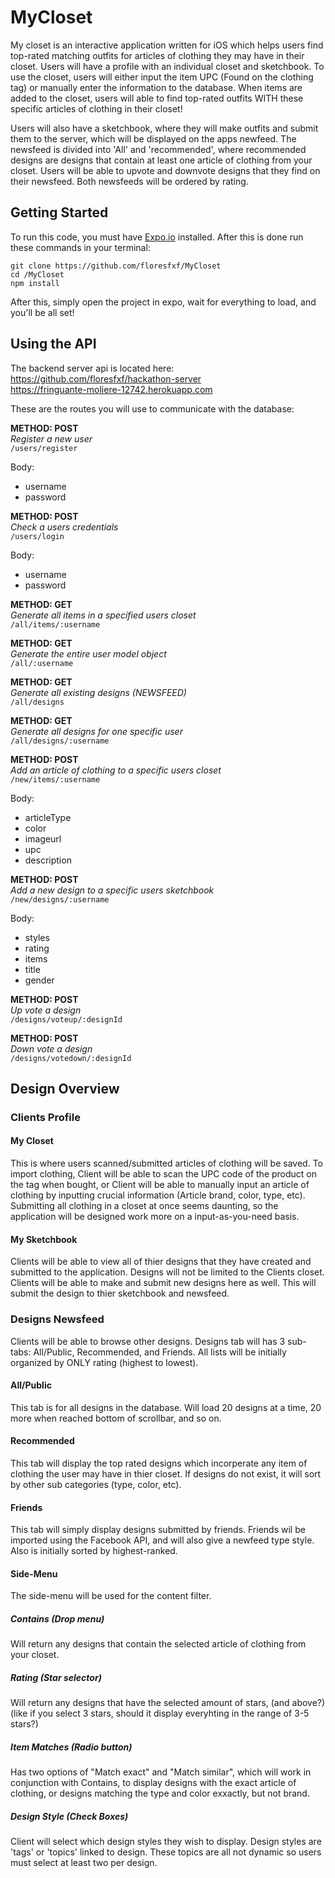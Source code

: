 # MyCloset
My closet is an interactive application written for iOS which helps users find top-rated matching outfits for articles of clothing they may have in their closet. Users will have a profile with an individual closet and sketchbook. To use the closet, users will either input the item UPC (Found on the clothing tag) or manually enter the information to the database. When items are added to the closet, users will able to find top-rated outfits WITH these specific articles of clothing in their closet!

  
Users will also have a sketchbook, where they will make outfits and submit them to the server, which will be displayed on the apps newfeed. The newsfeed is divided into 'All' and 'recommended', where recommended designs are designs that contain at least one article of clothing from your closet. Users will be able to upvote and downvote designs that they find on their newsfeed. Both newsfeeds will be ordered by rating.

## Getting Started
To run this code, you must have [Expo.io](https://expo.io/) installed.
After this is done run these commands in your terminal:
```
git clone https://github.com/floresfxf/MyCloset
cd /MyCloset
npm install
```
After this, simply open the project in expo, wait for everything to load, and you'll be all set!

## Using the API
The backend server api is located here:  
https://github.com/floresfxf/hackathon-server  
https://fringuante-moliere-12742.herokuapp.com

These are the routes you will use to communicate with the database:
  
**METHOD: POST**  
*Register a new user*  
`/users/register`  
  
Body:
 * username
 * password 
  
**METHOD: POST**  
*Check a users credentials*  
`/users/login`    
  
Body:
 * username
 * password 
  
**METHOD: GET**  
*Generate all items in a specified users closet*  
`/all/items/:username`   
  
**METHOD: GET**  
*Generate the entire user model object*  
`/all/:username`  
  
**METHOD: GET**  
*Generate all existing designs (NEWSFEED)*  
`/all/designs`  
  
**METHOD: GET**  
*Generate all designs for one specific user*  
`/all/designs/:username`  
  
**METHOD: POST**  
*Add an article of clothing to a specific users closet*  
`/new/items/:username`  

  
Body:
 * articleType
 * color
 * imageurl
 * upc
 * description
  
**METHOD: POST**  
*Add a new design to a specific users sketchbook*  
`/new/designs/:username`  
  
Body:
 * styles
 * rating
 * items
 * title
 * gender
  
**METHOD: POST**  
*Up vote a design*  
`/designs/voteup/:designId`  

  
**METHOD: POST**  
*Down vote a design*  
`/designs/votedown/:designId`  

  


## Design Overview
### Clients Profile
#### My Closet 
This is where users scanned/submitted articles of clothing will be saved.
To import clothing, Client will be able to scan the UPC code of the product on the tag when bought, or Client will be able to manually input an article of clothing by inputting crucial information (Article brand, color, type, etc).
Submitting all clothing in a closet at once seems daunting, so the application will be designed work more on a input-as-you-need basis.
#### My Sketchbook
Clients will be able to view all of thier designs that they have created and submitted to the application. Designs will not be limited to the Clients closet.
Clients will be able to make and submit new designs here as well. This will submit the design to thier sketchbook and newsfeed.
### Designs Newsfeed
Clients will be able to browse other designs.
Designs tab will has 3 sub-tabs: All/Public, Recommended, and Friends.
All lists will be initially organized by ONLY rating (highest to lowest).
#### All/Public
This tab is for all designs in the database. Will load 20 designs at a time, 20 more when reached bottom of scrollbar, and so on.
#### Recommended
This tab will display the top rated designs which incorperate any item of clothing the user may have in thier closet. If designs do not exist, it will sort by other sub categories (type, color, etc).
#### Friends
This tab will simply display designs submitted by friends. Friends wil be imported using the Facebook API, and will also give a newfeed type style. Also is initially sorted by highest-ranked.
#### Side-Menu
The side-menu will be used for the content filter. 
##### Contains (Drop menu)
Will return any designs that contain the selected article of clothing from your closet.
##### Rating (Star selector)
Will return any designs that have the selected amount of stars, (and above?)(like if you select 3 stars, should it display everyhting in the range of 3-5 stars?)
##### Item Matches (Radio button)
Has two options of "Match exact" and "Match similar", which will work in conjunction with Contains, to display designs with the exact article of clothing, or designs matching the type and color exxactly, but not brand.
##### Design Style (Check Boxes)
Client will select which design styles they wish to display. Design styles are 'tags' or 'topics' linked to design. These topics are all not dynamic so users must select at least two per design.

